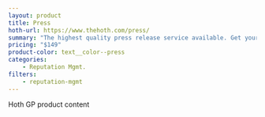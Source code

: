 ```yaml
---
layout: product
title: Press
hoth-url: https://www.thehoth.com/press/
summary: "The highest quality press release service available. Get your website featured on high authority websites like Boston Globe, ABC, Fox & more!"
pricing: "$149"
product-color: text__color--press
categories: 
    - Reputation Mgmt.
filters: 
    - reputation-mgmt
---
```


Hoth GP product content